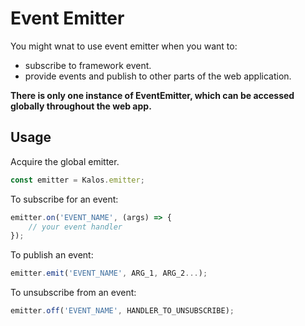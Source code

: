 # Event Emitter

You might wnat to use event emitter when you want to:

- subscribe to framework event.
- provide events and publish to other parts of the web application.

**There is only one instance of EventEmitter, which can be accessed globally throughout the web app.**

## Usage

Acquire the global emitter.

```js
const emitter = Kalos.emitter;
```

To subscribe for an event:

```js
emitter.on('EVENT_NAME', (args) => {
    // your event handler
});
```

To publish an event:

```js
emitter.emit('EVENT_NAME', ARG_1, ARG_2...);
```

To unsubscribe from an event:
```js
emitter.off('EVENT_NAME', HANDLER_TO_UNSUBSCRIBE);
```

